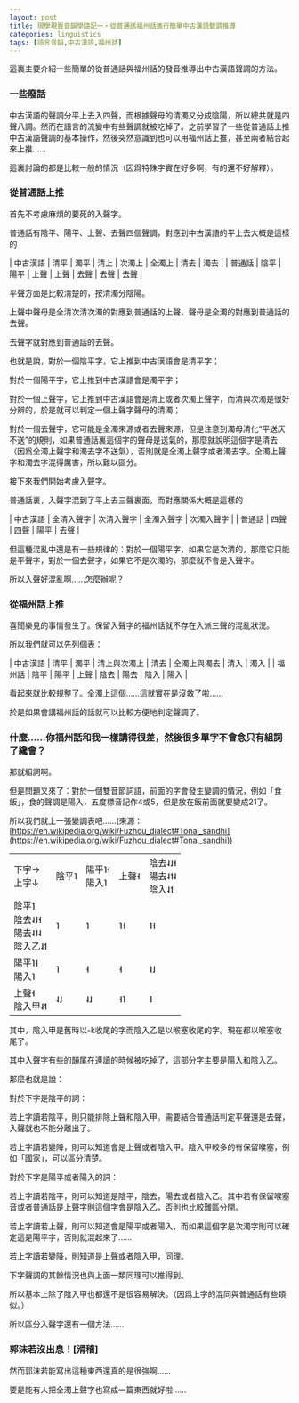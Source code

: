 ```yaml
---
layout: post
title: 現學現賣音韻學隨記一・從普通話福州話進行簡單中古漢語聲調推導
categories: linguistics
tags: [語言音韻,中古漢語,福州話]
---
```


這裏主要介紹一些簡單的從普通話與福州話的發音推導出中古漢語聲調的方法。

### 一些廢話

中古漢語的聲調分平上去入四聲，而根據聲母的清濁又分成陰陽，所以總共就是四聲八調。然而在語言的流變中有些聲調就被吃掉了。之前學習了一些從普通話上推中古漢語聲調的基本操作，然後突然意識到也可以用福州話上推，甚至兩者結合起來上推……

這裏討論的都是比較一般的情況（因爲特殊字實在好多啊，有的還不好解釋）。

### 從普通話上推

首先不考慮麻煩的要死的入聲字。

普通話有陰平、陽平、上聲、去聲四個聲調，對應到中古漢語的平上去大概是這樣的

| 中古漢語 | 清平 | 濁平 | 清上 | 次濁上 | 全濁上 | 清去 | 濁去 |
| 普通話   | 陰平 | 陽平 | 上聲 | 上聲 | 去聲 | 去聲 | 去聲 |

平聲方面是比較清楚的，按清濁分陰陽。

上聲中聲母是全清次清次濁的對應到普通話的上聲，聲母是全濁的對應到普通話的去聲。

去聲字就對應到普通話的去聲。

也就是說，對於一個陰平字，它上推到中古漢語會是清平字；

對於一個陽平字，它上推到中古漢語會是濁平字；

對於一個上聲字，它上推到中古漢語會是清上或者次濁上聲字，而清與次濁是很好分辨的，於是就可以判定一個上聲字聲母的清濁；

對於一個去聲字，它可能是全濁來源或者去聲來源，但是注意到濁母清化“平送仄不送”的規則，如果普通話裏這個字的聲母是送氣的，那麼就說明這個字是清去（因爲全濁上聲字和濁去字不送氣），否則就是全濁上聲字或者濁去字。全濁上聲字和濁去字混得厲害，所以難以區分。



接下來我們開始考慮入聲字。

普通話裏，入聲字混到了平上去三聲裏面，而對應關係大概是這樣的

| 中古漢語 | 全清入聲字 | 次清入聲字 | 全濁入聲字 | 次濁入聲字 |
| 普通話   | 四聲 | 四聲 | 陽平 | 去聲  |

但這種混亂中還是有一些規律的：對於一個陽平字，如果它是次清的，那麼它只能是平聲字，對於一個去聲字，如果它不是次濁的，那麼就不會是入聲字。

所以入聲好混亂啊……怎麼辦呢？

### 從福州話上推

喜聞樂見的事情發生了。保留入聲字的福州話就不存在入派三聲的混亂狀況。

所以我們就可以先列個表：

| 中古漢語 | 清平 | 濁平 | 清上與次濁上 | 清去 | 全濁上與濁去 | 清入 | 濁入 |
| 福州話 | 陰平 | 陽平 | 上聲 | 陰去 | 陽去 | 陰入 | 陽入 |

看起來就比較規整了。全濁上這個……這就實在是沒救了啦……

於是如果會講福州話的話就可以比較方便地判定聲調了。

### 什麼……你福州話和我一樣講得很差，然後很多單字不會念只有組詞了纔會？

那就組詞啊。

但是問題又來了：對於一個雙音節詞語，前面的字會發生變調的情況，例如「食飯」，食的聲調是陽入，五度標音記作4或5，但是放在飯前面就要變成21了。

所以我們就上一張變調表吧……(來源：[https://en.wikipedia.org/wiki/Fuzhou_dialect#Tonal_sandhi](https://en.wikipedia.org/wiki/Fuzhou_dialect#Tonal_sandhi))

||||||
|-|-|-|-|-|
|下字$\rightarrow$<br>上字$\downarrow$|陰平˥|陽平˥˧<br>陽入˥|上聲˧|陰去˨˩˧<br>陽去˨˦˨<br>陰入˨˦|
|陰平˥<br>陰去˨˩˧<br>陽去˨˦˨<br>陰入乙˨˦|˥|˥|˥˧|˥˧|
|陽平˥˧<br> 陽入˥|˥|˧|˧|˨˩|
|上聲˧<br> 陰入甲˨˦|˨˩|˨˩|˧˥|˥|

其中，陰入甲是舊時以-k收尾的字而陰入乙是以喉塞收尾的字。現在都以喉塞收尾了。

其中入聲字有些的韻尾在連讀的時候被吃掉了，這部分字主要是陽入和陰入乙。

那麼也就是說：

對於下字是陰平的詞：

若上字讀若陰平，則只能排除上聲和陰入甲。需要結合普通話判定平聲還是去聲，入聲就也不能分離出了。

若上字讀若變降，則可以知道會是上聲或者陰入甲。陰入甲較多的有保留喉塞，例如「國家」，可以區分清楚。

對於下字是陽平或者陽入的詞：

若上字讀若陰平，則可以知道是陰平，陰去，陽去或者陰入乙。其中若有保留喉塞音或者普通話是上聲字則這個字會是陰入乙，否則也比較難區分開。

若上字讀若上聲，則可以知道會是陽平或者陽入，而如果這個字是次濁字則可以確定這是陽平字，否則就混起來了……

若上字讀若變降，則知道是上聲或者陰入甲，同理。

下字聲調的其餘情況也與上面一類同理可以推得到。

所以基本上除了陰入甲也都還不是很容易解決。（因爲上字的混同與普通話有些類似。）

所以區分入聲字還有一個方法……

### 郭沫若沒出息！[滑稽]

然而郭沫若能寫出這種東西還真的是很強啊……

要是能有人把全濁上聲字也寫成一篇東西就好啦……